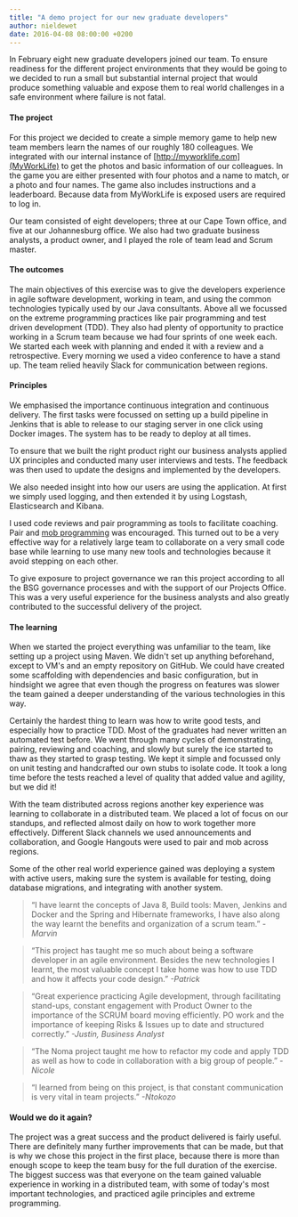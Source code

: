 ```yaml
---
title: "A demo project for our new graduate developers"
author: nieldewet
date: 2016-04-08 08:00:00 +0200
---
```


In February eight new graduate developers joined our team. To ensure readiness
for the different project environments that they would be going to we decided
to run a small but substantial internal project that would produce something
valuable and expose them to real world challenges in a safe environment where
failure is not fatal. <!--more-->

#### The project

For this project we decided to create a simple memory game to help new team
members learn the names of our roughly 180 colleagues. We integrated with our
internal instance of [http://myworklife.com](MyWorkLife) to get the photos and
basic information of our colleagues. In the game you are either presented with
four photos and a name to match, or a photo and four names. The game also
includes instructions and a leaderboard. Because data from MyWorkLife is
exposed users are required to log in.

Our team consisted of eight developers; three at our Cape Town office, and five
at our Johannesburg office. We also had two graduate business analysts, a
product owner, and I played the role of team lead and Scrum master.

#### The outcomes

The main objectives of this exercise was to give the developers experience in
agile software development, working in team, and using the common technologies
typically used by our Java consultants. Above all we focussed on the extreme
programming practices like pair programming and test driven development (TDD). They
also had plenty of opportunity to practice working in a Scrum team because we had
four sprints of one week each. We started each week with planning and ended it
with a review and a retrospective. Every morning we used a video conference to
have a stand up. The team relied heavily Slack for communication between
regions.

#### Principles

We emphasised the importance continuous integration and continuous delivery.
The first tasks were focussed on setting up a build pipeline in Jenkins that
is able to release to our staging server in one click using Docker images. The
system has to be ready to deploy at all times.

To ensure that we built the right product right our business analysts applied
UX principles and conducted many user interviews and tests. The feedback was
then used to update the designs and implemented by the developers.

We also needed insight into how our users are using the application. At first
we simply used logging, and then extended it by using Logstash, Elasticsearch
and Kibana.

I used code reviews and pair programming as tools to facilitate coaching. Pair
and [mob programming](https://en.wikipedia.org/wiki/Mob_programming) was
encouraged. This turned out to be a very effective way for a relatively large
team to collaborate on a very small code base while learning to use many new
tools and technologies because it avoid stepping on each other.

To give exposure to project governance we ran this project according to all the
BSG governance processes and with the support of our Projects Office. This was
a very useful experience for the business analysts and also greatly contributed
to the successful delivery of the project.

#### The learning

When we started the project everything was unfamiliar to the team, like setting
up a project using Maven. We didn't set up anything beforehand, except to VM's
and an empty repository on GitHub. We could have created some scaffolding with
dependencies and basic configuration, but in hindsight we agree that even
though the progress on features was slower the team gained a deeper
understanding of the various technologies in this way.

Certainly the hardest thing to learn was how to write good tests, and
especially how to practice TDD. Most of the graduates had never written an
automated test before. We went through many cycles of demonstrating, pairing,
reviewing and coaching, and slowly but surely the ice started to thaw as they
started to grasp testing. We kept it simple and focussed only on unit testing
and handcrafted our own stubs to isolate code. It took a long time before the
tests reached a level of quality that added value and agility, but we did it!

With the team distributed across regions another key experience was learning to
collaborate in a distributed team. We placed a lot of focus on our standups,
and reflected almost daily on how to work together more effectively. Different
Slack channels we used announcements and collaboration, and Google Hangouts
were used to pair and mob across regions.

Some of the other real world experience gained was deploying a system with
active users, making sure the system is available for testing, doing database
migrations, and integrating with another system.

> “I have learnt the concepts of Java 8, Build tools: Maven, Jenkins and Docker
> and the Spring and Hibernate frameworks, I have also along the way learnt the
> benefits and organization of a scrum team.” _-Marvin_

> “This project has taught me so much about being a software developer in an
> agile environment. Besides the new technologies I learnt, the most valuable
> concept I take home was how to use TDD and how it affects your code design.”
> _-Patrick_

> “Great experience practicing Agile development, through facilitating
> stand-ups, constant engagement with Product Owner  to the importance of the
> SCRUM board moving efficiently. PO work and the importance of keeping Risks &
> Issues up to date and structured correctly.” _-Justin, Business Analyst_

> “The Noma project taught me how to refactor my code and apply TDD as well as
> how to code in collaboration with a big group of people.” _-Nicole_

> “I learned from being on this project, is that constant communication is very
> vital in team projects.” _-Ntokozo_

#### Would we do it again?

The project was a great success and the product delivered is fairly useful.
There are definitely many further improvements that can be made, but that is
why we chose this project in the first place, because there is more than enough
scope to keep the team busy for the full duration of the exercise. The biggest
success was that everyone on the team gained valuable experience in working in
a distributed team, with some of today's most important technologies, and
practiced agile principles and extreme programming.

